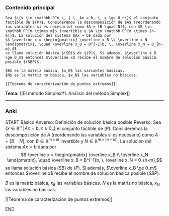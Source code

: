 ### Contenido principal

```ad-Formal
Sea $\{x \in \mathbb R^n \, | \, Ax = b, \, x \ge 0_n\}$ el conjunto factible de $(P)$. Consideremos la descomposición de $A$ (reordenando las variables si es necesario) como $A = [B \quad N]$, con $B \in \mathbb R^{m \times m}$ invertible y $N \in \mathbb R^{m \times (n-m)}$. La solución del sistema $Ax = b$ dada por
$$ \overline x = \begin{pmatrix} \overline x_B \\ \overline x_N \end{pmatrix}, \quad \overline x_B = B^{-1}b, \, \overline x_N = 0_{n-m},$$
se llama solución básica $(SB)$ de $(P)$. Si además, $\overline x_B \ge 0_m$ entonces $\overline x$ recibe el nombre de solución básica posible $(SBP)$.

$B$ es la matriz básica, $x_B$ las variables básicas.
$N$ es la matriz no básica, $x_N$ las variables no básicas.

[[Teorema de caracterización de puntos extremos]].
```

**Tema:** [[El método Simplex#1. Análisis del método Simplex]]

---
### Anki

START
Básico
Anverso: Definición de solución básica posible
Reverso: Sea $\{x \in \mathbb R^n \, | \, Ax = b, \, x \ge 0_n\}$ el conjunto factible de $(P)$. Consideremos la descomposición de $A$ (reordenando las variables si es necesario) como $A = [B \quad N]$, con $B \in \mathbb R^{m \times m}$ invertible y $N \in \mathbb R^{m \times (n-m)}$. La solución del sistema $Ax = b$ dada por
$$ \overline x = \begin{pmatrix} \overline x_B \\ \overline x_N \end{pmatrix}, \quad \overline x_B = B^{-1}b, \, \overline x_N = 0_{n-m},$$
se llama solución básica $(SB)$ de $(P)$. Si además, $\overline x_B \ge 0_m$ entonces $\overline x$ recibe el nombre de solución básica posible $(SBP)$.

$B$ es la matriz básica, $x_B$ las variables básicas.
$N$ es la matriz no básica, $x_N$ las variables no básicas.

[[Teorema de caracterización de puntos extremos]].
<!--ID: 1727966478339-->
END
